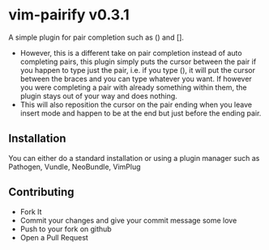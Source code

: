 # vim-pairify v0.3.1

A simple plugin for pair completion such as () and [].

* However, this is a different take on pair completion instead of auto
  completing pairs, this plugin simply puts the cursor between the pair if you
  happen to type just the pair, i.e. if you type (), it will put the cursor
  between the braces and you can type whatever you want. If however you were
  completing a pair with already something within them, the plugin stays out
  of your way and does nothing.
* This will also reposition the cursor on the pair ending when you leave
  insert mode and happen to be at the end but just before the ending pair.

## Installation

You can either do a standard installation or using a plugin manager such as
Pathogen, Vundle, NeoBundle, VimPlug

## Contributing

* Fork It
* Commit your changes and give your commit message some love
* Push to your fork on github
* Open a Pull Request
